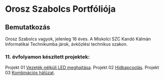 # Orosz Szabolcs Portfóliója
## Bemutatkozás 
Orosz Szabolcs vagyok, jelenleg 16 éves. A Miskolci SZC Kandó Kálmán Informatikai Technikumba járok, ávközlési technikus szakon. 
### 11. évfolyamon készített projektek:

Projekt 01 [Vezeték nélküli LED meghajtása](https://oroszszr.github.io/portfolio/11/projekt01). 
Projekt 02 [Hídkapcsolás](https://oroszszr.github.io/portfolio/11/projekt02). 
Projekt 03 [Kombinációs hálüzat](https://oroszszr.github.io/portfolio/11/projekt03). 
